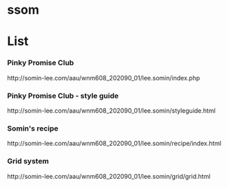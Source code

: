 # ssom


<h1>List</h1>


<h3>Pinky Promise Club</h3>
<p> http://somin-lee.com/aau/wnm608_202090_01/lee.somin/index.php</p>


<h3>Pinky Promise Club - style guide</h3>
<p> http://somin-lee.com/aau/wnm608_202090_01/lee.somin/styleguide.html</p>


<h3>Somin's recipe</h3>
<p> http://somin-lee.com/aau/wnm608_202090_01/lee.somin/recipe/index.html</p>

<h3>Grid system</h3>
<p> http://somin-lee.com/aau/wnm608_202090_01/lee.somin/grid/grid.html</p>

